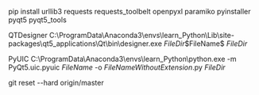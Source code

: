 pip install urllib3 requests requests_toolbelt openpyxl paramiko pyinstaller pyqt5 pyqt5_tools

QTDesigner
C:\ProgramData\Anaconda3\envs\learn_Python\Lib\site-packages\qt5_applications\Qt\bin\designer.exe
$FileDir$\$FileName$
$FileDir$ 

PyUIC
C:\ProgramData\Anaconda3\envs\learn_Python\python.exe
-m PyQt5.uic.pyuic $FileName$ -o $FileNameWithoutExtension$.py
$FileDir$

git reset --hard origin/master
